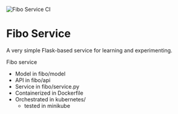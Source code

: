 
![Fibo Service CI](https://github.com/TrevorThomson/fibo-service/actions/workflows/ci.yml/badge.svg)

Fibo Service
============

A very simple Flask-based service for learning and experimenting.

Fibo service
- Model in fibo/model
- API in fibo/api
- Service in fibo/service.py
- Containerized in Dockerfile
- Orchestrated in kubernetes/
  - tested in minikube
